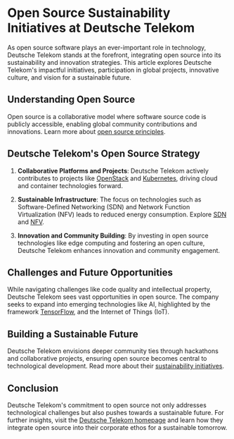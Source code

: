 # Open Source Sustainability Initiatives at Deutsche Telekom

As open source software plays an ever-important role in technology, Deutsche Telekom stands at the forefront, integrating open source into its sustainability and innovation strategies. This article explores Deutsche Telekom's impactful initiatives, participation in global projects, innovative culture, and vision for a sustainable future.

## Understanding Open Source

Open source is a collaborative model where software source code is publicly accessible, enabling global community contributions and innovations. Learn more about [open source principles](https://opensource.org/osd).

## Deutsche Telekom's Open Source Strategy

1. **Collaborative Platforms and Projects**: Deutsche Telekom actively contributes to projects like [OpenStack](https://www.openstack.org/) and [Kubernetes](https://kubernetes.io/), driving cloud and container technologies forward.

2. **Sustainable Infrastructure**: The focus on technologies such as Software-Defined Networking (SDN) and Network Function Virtualization (NFV) leads to reduced energy consumption. Explore [SDN](https://www.opennetworking.org/) and [NFV](https://www.etsi.org/technologies/nfv).

3. **Innovation and Community Building**: By investing in open source technologies like edge computing and fostering an open culture, Deutsche Telekom enhances innovation and community engagement.

## Challenges and Future Opportunities

While navigating challenges like code quality and intellectual property, Deutsche Telekom sees vast opportunities in open source. The company seeks to expand into emerging technologies like AI, highlighted by the framework [TensorFlow](https://www.tensorflow.org/), and the Internet of Things (IoT).

## Building a Sustainable Future

Deutsche Telekom envisions deeper community ties through hackathons and collaborative projects, ensuring open source becomes central to technological development. Read more about their [sustainability initiatives](https://www.telekom.com/en/corporate-responsibility/sustainable-future).

## Conclusion

Deutsche Telekom's commitment to open source not only addresses technological challenges but also pushes towards a sustainable future. For further insights, visit the [Deutsche Telekom homepage](https://www.telekom.com/en) and learn how they integrate open source into their corporate ethos for a sustainable tomorrow.